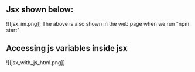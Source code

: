 ## Jsx shown below:
![[jsx_im.png]]
The above is also shown in the web page when we run "npm start"
## Accessing js variables inside jsx
![[jsx_with_js_html.png]]